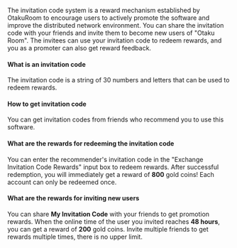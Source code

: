 The invitation code system is a reward mechanism established by OtakuRoom to encourage users to actively promote the software and improve the distributed network environment. You can share the invitation code with your friends and invite them to become new users of "Otaku Room". The invitees can use your invitation code to redeem rewards, and you as a promoter can also get reward feedback.

#### **What is an invitation code**
The invitation code is a string of 30 numbers and letters that can be used to redeem rewards.

#### **How to get invitation code**
You can get invitation codes from friends who recommend you to use this software.

#### **What are the rewards for redeeming the invitation code**
You can enter the recommender's invitation code in the "Exchange Invitation Code Rewards" input box to redeem rewards. After successful redemption, you will immediately get a reward of **800** gold coins! Each account can only be redeemed once.

#### **What are the rewards for inviting new users**
You can share **My Invitation Code** with your friends to get promotion rewards. When the online time of the user you invited reaches **48 hours**, you can get a reward of **200** gold coins. Invite multiple friends to get rewards multiple times, there is no upper limit.
